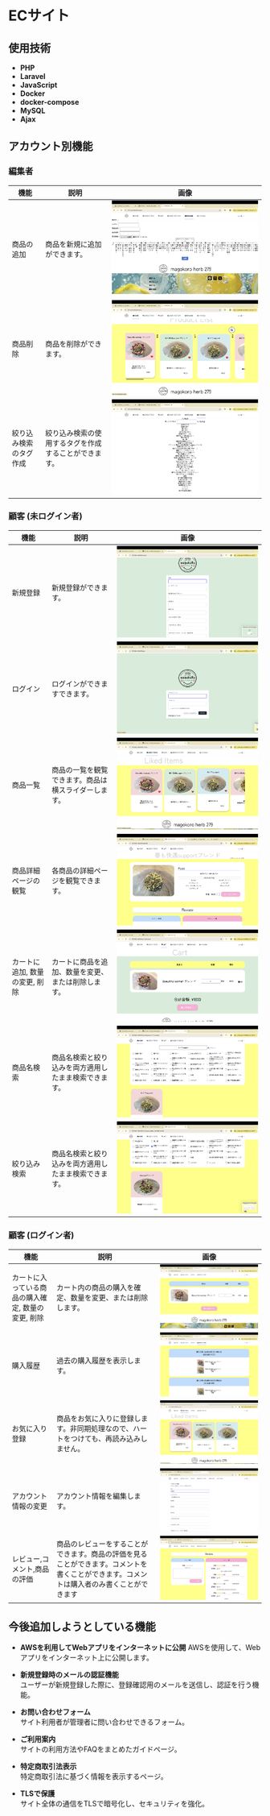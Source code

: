 # ECサイト

## 使用技術

- **PHP**
- **Laravel**
- **JavaScript**
- **Docker**
- **docker-compose**
- **MySQL**
- **Ajax**

## アカウント別機能

### 編集者

| 機能                   | 説明   | 画像                                                    |
|------------------------|--------|---------------------------------------------------------|
| 商品の追加             | 商品を新規に追加ができます。 | ![商品の追加](README-strage/stock-add.png)               |
| 商品削除               | 商品を削除ができます。       | ![商品削除](README-strage/stock-remove.png)             |
| 絞り込み検索のタグ作成 | 絞り込み検索の使用するタグを作成することができます。 | ![タグ作成](README-strage/tags-add.png)           |

### 顧客 (未ログイン者)

| 機能                      | 説明   | 画像                                                   |
|---------------------------|--------|--------------------------------------------------------|
| 新規登録                  | 新規登録ができます。 | ![新規登録](README-strage/register.png)               |
| ログイン                  | ログインができますできます。 | ![ログイン](README-strage/login.png)                |
| 商品一覧                  | 商品の一覧を観覧できます。商品は横スライダーします。     | ![商品一覧](README-strage/stock-show.png)           |
| 商品詳細ページの観覧      | 各商品の詳細ページを観覧できます。 | ![商品詳細](README-strage/stock.png)                |
| カートに追加, 数量の変更, 削除 | カートに商品を追加、数量を変更、または削除します。 | ![カート](README-strage/cart.png) |
| 商品名検索   | 商品名検索と絞り込みを両方適用したまま検索できます。    |![商品一覧](README-strage/name-search.png) |
| 絞り込み検索  | 商品名検索と絞り込みを両方適用したまま検索できます。  | ![商品一覧](README-strage/tags-search.png) |

### 顧客 (ログイン者)

| 機能                              | 説明   | 画像                                                    |
|-----------------------------------|--------|---------------------------------------------------------|
| カートに入っている商品の購入確定, 数量の変更, 削除 | カート内の商品の購入を確定、数量を変更、または削除します。 | ![購入確定](README-strage/purchase-confirmed.png) |
| 購入履歴                          | 過去の購入履歴を表示します。 | ![購入履歴](README-strage/order-history.png)          |
| お気に入り登録                    | 商品をお気に入りに登録します。非同期処理なので、ハートをつけても、再読み込みしません。 | ![お気に入り](README-strage/liked-items.png)            |
| アカウント情報の変更              | アカウント情報を編集します。 | ![アカウント詳細](README-strage/account-edit.png)      |
| レビュー,コメント,商品の評価        | 商品のレビューをすることができます。商品の評価を見ることができます。コメントを書くことができます。コメントは購入者のみ書くことができます | ![商品詳細](README-strage/review.png) |

## 今後追加しようとしている機能

- **AWSを利用してWebアプリをインターネットに公開**
  AWSを使用して、Webアプリをインターネット上に公開します。

- **新規登録時のメールの認証機能**  
  ユーザーが新規登録した際に、登録確認用のメールを送信し、認証を行う機能。

- **お問い合わせフォーム**  
  サイト利用者が管理者に問い合わせできるフォーム。

- **ご利用案内**  
  サイトの利用方法やFAQをまとめたガイドページ。

- **特定商取引法表示**  
  特定商取引法に基づく情報を表示するページ。

- **TLSで保護**  
  サイト全体の通信をTLSで暗号化し、セキュリティを強化。
